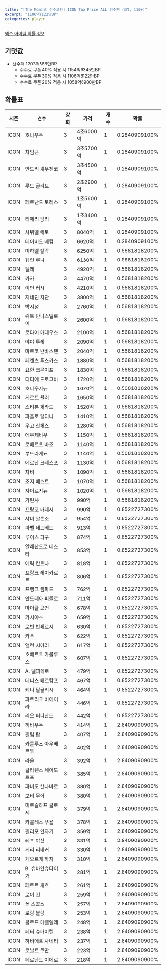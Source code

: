```yaml
---
title: "[The Moment 선수교환] ICON Top Price ALL 선수팩 (3강, 110+)"
excerpt: "1106억8122만BP"
categories: player
---
```

[넥슨 아이템 확률 정보](http://iteminfo.nexon.com/probability/fo4?sn=6715)

## 기댓값
- 선수팩 1203억568만BP
  - 수수료 쿠폰 40% 적용 시 1154억9345만BP
  - 수수료 쿠폰 30% 적용 시 1106억8122만BP
  - 수수료 쿠폰 20% 적용 시 1058억6900만BP


## 확률표

|시즌|선수|강화|가격|개수|확률|
|---|---|---|---|---|---|
|ICON|호나우두|3|4조6000억|1|0.2840909100%|
|ICON|차범근|3|3조5700억|1|0.2840909100%|
|ICON|안드리 셰우첸코|3|3조4500억|1|0.2840909100%|
|ICON|루드 굴리트|3|2조2900억|1|0.2840909100%|
|ICON|페르난도 토레스|3|1조5600억|1|0.2840909100%|
|ICON|티에리 앙리|3|1조3400억|1|0.2840909100%|
|ICON|사뮈엘 에토|3|8040억|1|0.2840909100%|
|ICON|데이비드 베컴|3|6620억|1|0.2840909100%|
|ICON|미하엘 발락|3|6250억|1|0.5681818200%|
|ICON|웨인 루니|3|6130억|1|0.5681818200%|
|ICON|펠레|3|4920억|1|0.5681818200%|
|ICON|카카|3|4470억|1|0.5681818200%|
|ICON|이언 러시|3|4210억|1|0.5681818200%|
|ICON|지네딘 지단|3|3800억|1|0.5681818200%|
|ICON|박지성|3|2760억|1|0.5681818200%|
|ICON|뤼트 반니스텔로이|3|2600억|1|0.5681818200%|
|ICON|로타어 마테우스|3|2100억|1|0.5681818200%|
|ICON|야야 투레|3|2090억|1|0.5681818200%|
|ICON|마르코 반바스텐|3|2040억|1|0.5681818200%|
|ICON|페렌츠 푸스카스|3|1880억|1|0.5681818200%|
|ICON|요한 크루이프|3|1830억|1|0.5681818200%|
|ICON|디디에 드로그바|3|1720억|1|0.5681818200%|
|ICON|호나우지뉴|3|1670억|1|0.5681818200%|
|ICON|게르트 뮐러|3|1650억|1|0.5681818200%|
|ICON|스티븐 제라드|3|1520억|1|0.5681818200%|
|ICON|파올로 말디니|3|1410억|1|0.5681818200%|
|ICON|우고 산체스|3|1280억|1|0.5681818200%|
|ICON|에우제비우|3|1150억|1|0.5681818200%|
|ICON|로베르토 바조|3|1140억|1|0.5681818200%|
|ICON|부트라게뇨|3|1140억|1|0.5681818200%|
|ICON|에르난 크레스포|3|1130억|1|0.5681818200%|
|ICON|차비|3|1090억|1|0.5681818200%|
|ICON|조지 베스트|3|1070억|1|0.5681818200%|
|ICON|자이르지뉴|3|1020억|1|0.5681818200%|
|ICON|가린샤|3|990억|1|0.5681818200%|
|ICON|프랑코 바레시|3|990억|1|0.8522727300%|
|ICON|샤비 알론소|3|954억|1|0.8522727300%|
|ICON|파벨 네드베드|3|913억|1|0.8522727300%|
|ICON|루이스 피구|3|874억|1|0.8522727300%|
|ICON|알레산드로 네스타|3|853억|1|0.8522727300%|
|ICON|에릭 칸토나|3|818억|1|0.8522727300%|
|ICON|프랑크 레이카르트|3|806억|1|0.8522727300%|
|ICON|프랭크 램파드|3|762억|1|0.8522727300%|
|ICON|안드레아 피를로|3|711억|1|0.8522727300%|
|ICON|마이클 오언|3|678억|1|0.8522727300%|
|ICON|카시야스|3|659억|1|0.8522727300%|
|ICON|로빈 반페르시|3|630억|1|0.8522727300%|
|ICON|카푸|3|622억|1|0.8522727300%|
|ICON|앨런 시어러|3|617억|1|0.8522727300%|
|ICON|호베르투 카를루스|3|607억|1|0.8522727300%|
|ICON|A. 델피에로|3|479억|1|0.8522727300%|
|ICON|데니스 베르캄프|3|467억|1|0.8522727300%|
|ICON|케니 달글리시|3|464억|1|0.8522727300%|
|ICON|파트리크 비에이라|3|446억|1|0.8522727300%|
|ICON|리오 퍼디난드|3|442억|1|0.8522727300%|
|ICON|히바우두|3|414억|1|2.8409090900%|
|ICON|필립 람|3|407억|1|2.8409090900%|
|ICON|카를루스 아우베르투|3|402억|1|2.8409090900%|
|ICON|라울|3|392억|1|2.8409090900%|
|ICON|클라렌스 세이도르프|3|385억|1|2.8409090900%|
|ICON|파비오 칸나바로|3|380억|1|2.8409090900%|
|ICON|보비 무어|3|380억|1|2.8409090900%|
|ICON|미로슬라프 클로제|3|379억|1|2.8409090900%|
|ICON|카를레스 푸욜|3|378억|1|2.8409090900%|
|ICON|필리포 인자기|3|359억|1|2.8409090900%|
|ICON|레프 야신|3|331억|1|2.8409090900%|
|ICON|게리 리네커|3|330억|1|2.8409090900%|
|ICON|게오르게 하지|3|310억|1|2.8409090900%|
|ICON|B. 슈바인슈타이거|3|281억|1|2.8409090900%|
|ICON|페트르 체흐|3|261억|1|2.8409090900%|
|ICON|로이 킨|3|259억|1|2.8409090900%|
|ICON|폴 스콜스|3|257억|1|2.8409090900%|
|ICON|로랑 블랑|3|253억|1|2.8409090900%|
|ICON|클로드 마켈렐레|3|248억|1|2.8409090900%|
|ICON|페터 슈마이켈|3|238억|1|2.8409090900%|
|ICON|하비에르 사네티|3|237억|1|2.8409090900%|
|ICON|로날트 쿠만|3|223억|1|2.8409090900%|
|ICON|페르난도 이에로|3|218억|1|2.8409090900%|
